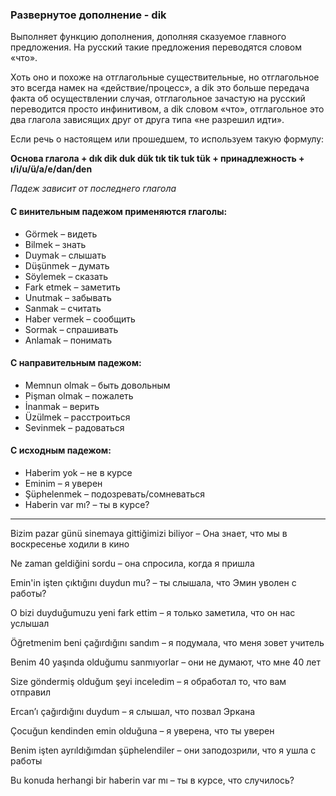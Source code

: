### Развернутое дополнение - dik

Выполняет функцию дополнения, дополняя сказуемое главного предложения. На русский такие предложения переводятся словом «что».

Хоть оно и похоже на отглагольные существительные, но отглагольное это всегда намек на «действие/процесс», а dik это больше передача факта об осуществлении случая, отглагольное зачастую на русский переводится просто инфинитивом, а dik словом «что», отглагольное это два глагола зависящих друг от друга типа «не разрешил идти».

Если речь о настоящем или прошедшем, то используем такую формулу:

**Основа глагола + dık dik duk dük tık tik tuk tük + принадлежность + ı/i/u/ü/a/e/dan/den**

*Падеж зависит от последнего глагола*

#### С винительным падежом применяются глаголы:

- Görmek – видеть
- Bilmek – знать
- Duymak – слышать
- Düşünmek – думать
- Söylemek – сказать
- Fark etmek – заметить
- Unutmak – забывать
- Sanmak – считать
- Haber vermek – сообщить
- Sormak – спрашивать
- Anlamak – понимать

#### С направительным падежом:

- Memnun olmak – быть довольным
- Pişman olmak – пожалеть
- İnanmak – верить
- Üzülmek – расстроиться
- Sevinmek – радоваться

#### С исходным падежом:

- Haberim yok – не в курсе
- Eminim – я уверен
- Şüphelenmek – подозревать/сомневаться
- Haberin var mı? – ты в курсе?

---

Bizim pazar günü sinemaya gittiğimizi biliyor – Она знает, что мы в воскресенье ходили в кино

Ne zaman geldiğini sordu – она спросила, когда я пришла

Emin'in işten çıktığını duydun mu? – ты слышала, что Эмин уволен с работы?

O bizi duyduğumuzu yeni fark ettim – я только заметила, что он нас услышал

Öğretmenim beni çağırdığını sandım – я подумала, что меня зовет учитель

Benim 40 yaşında olduğumu sanmıyorlar – они не думают, что мне 40 лет

Size göndermiş olduğum şeyi inceledim – я обработал то, что вам отправил

Ercan’ı çağırdığını duydum – я слышал, что позвал Эркана

Çocuğun kendinden emin olduğuna – я уверена, что ты уверен

Benim işten ayrıldığımdan şüphelendiler – они заподозрили, что я ушла с работы

Bu konuda herhangi bir haberin var mı – ты в курсе, что случилось?